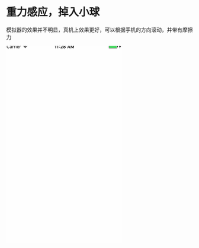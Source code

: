 重力感应，掉入小球
===
模拟器的效果并不明显，真机上效果更好，可以根据手机的方向滚动，并带有摩擦力

![image](https://github.com/YvanLiu/DropBallDemo/blob/master/drop.gif)
